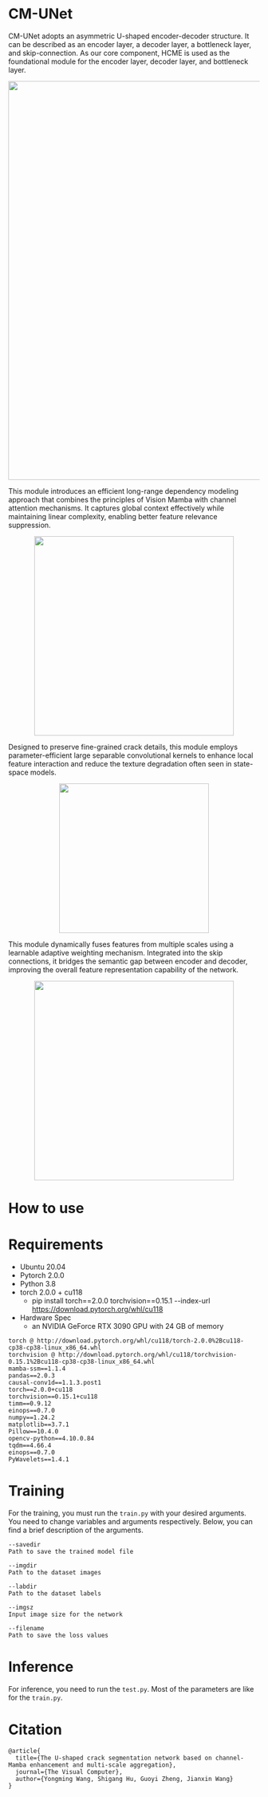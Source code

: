 # CM-UNet
CM-UNet adopts an asymmetric U-shaped encoder-decoder structure. It can be described as an encoder layer, a decoder layer, a bottleneck layer, and skip-connection. As our core component, HCME is used as the foundational module for the encoder layer, decoder layer, and bottleneck layer.
<p align="center">  
  <img src="https://github.com/user-attachments/assets/7338b745-7932-4b4e-acd1-00ce3615db2e" width="800" />  
</p>  


This module introduces an efficient long-range dependency modeling approach that combines the principles of Vision Mamba with channel attention mechanisms. It captures global context effectively while maintaining linear complexity, enabling better feature relevance suppression.

<p align="center">  
  <img src="https://github.com/user-attachments/assets/cfdaae17-cb7b-469a-b707-0211118a79fb" width="400" />  
</p>  

Designed to preserve fine-grained crack details, this module employs parameter-efficient large separable convolutional kernels to enhance local feature interaction and reduce the texture degradation often seen in state-space models.

<p align="center">  
  <img src="https://github.com/user-attachments/assets/b288f617-da17-48fa-9999-396ff19fd6e3" width="300" />  
</p>  


This module dynamically fuses features from multiple scales using a learnable adaptive weighting mechanism. Integrated into the skip connections, it bridges the semantic gap between encoder and decoder, improving the overall feature representation capability of the network.

<p align="center">  
  <img src="https://github.com/user-attachments/assets/8c254392-4ed4-4c1c-844a-d75666297a98" width="400" />  
</p>  



# How to use

# Requirements
- Ubuntu 20.04  
- Pytorch 2.0.0  
- Python 3.8  
- torch 2.0.0 + cu118  
  - pip install torch==2.0.0 torchvision==0.15.1 --index-url https://download.pytorch.org/whl/cu118
- Hardware Spec
  - an NVIDIA GeForce RTX 3090 GPU with 24 GB of memory


```
torch @ http://download.pytorch.org/whl/cu118/torch-2.0.0%2Bcu118-cp38-cp38-linux_x86_64.whl
torchvision @ http://download.pytorch.org/whl/cu118/torchvision-0.15.1%2Bcu118-cp38-cp38-linux_x86_64.whl
mamba-ssm==1.1.4
pandas==2.0.3
causal-conv1d==1.1.3.post1
torch==2.0.0+cu118  
torchvision==0.15.1+cu118  
timm==0.9.12  
einops==0.7.0  
numpy==1.24.2  
matplotlib==3.7.1  
Pillow==10.4.0  
opencv-python==4.10.0.84
tqdm==4.66.4
einops==0.7.0
PyWavelets==1.4.1
```

# Training
For the training, you must run the `train.py` with your desired arguments. You need to change variables and arguments respectively. Below, you can find a brief description of the arguments.
```
--savedir  
Path to save the trained model file  

--imgdir  
Path to the dataset images  

--labdir  
Path to the dataset labels  

--imgsz  
Input image size for the network  

--filename  
Path to save the loss values  
```
# Inference
For inference, you need to run the `test.py`. Most of the parameters are like for the `train.py`.

# Citation
```
@article{
  title={The U-shaped crack segmentation network based on channel-Mamba enhancement and multi-scale aggregation},  
  journal={The Visual Computer},  
  author={Yongming Wang, Shigang Hu, Guoyi Zheng, Jianxin Wang} 
}
```

